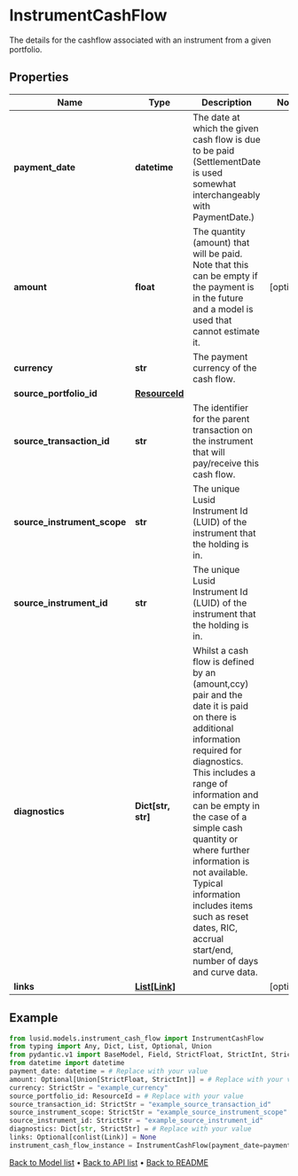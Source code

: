 # InstrumentCashFlow

The details for the cashflow associated with an instrument from a given portfolio.
## Properties
Name | Type | Description | Notes
------------ | ------------- | ------------- | -------------
**payment_date** | **datetime** | The date at which the given cash flow is due to be paid (SettlementDate is used somewhat interchangeably with PaymentDate.) | 
**amount** | **float** | The quantity (amount) that will be paid. Note that this can be empty if the payment is in the future and a model is used that cannot estimate it. | [optional] 
**currency** | **str** | The payment currency of the cash flow. | 
**source_portfolio_id** | [**ResourceId**](ResourceId.md) |  | 
**source_transaction_id** | **str** | The identifier for the parent transaction on the instrument that will pay/receive this cash flow. | 
**source_instrument_scope** | **str** | The unique Lusid Instrument Id (LUID) of the instrument that the holding is in. | 
**source_instrument_id** | **str** | The unique Lusid Instrument Id (LUID) of the instrument that the holding is in. | 
**diagnostics** | **Dict[str, str]** | Whilst a cash flow is defined by an (amount,ccy) pair and the date it is paid on there is additional information required for diagnostics. This includes a range of information and can be empty in the case of a simple cash quantity or where further information is not available. Typical information includes items such as reset dates, RIC, accrual start/end, number of days and curve data. | 
**links** | [**List[Link]**](Link.md) |  | [optional] 
## Example

```python
from lusid.models.instrument_cash_flow import InstrumentCashFlow
from typing import Any, Dict, List, Optional, Union
from pydantic.v1 import BaseModel, Field, StrictFloat, StrictInt, StrictStr, conlist, constr
from datetime import datetime
payment_date: datetime = # Replace with your value
amount: Optional[Union[StrictFloat, StrictInt]] = # Replace with your value
currency: StrictStr = "example_currency"
source_portfolio_id: ResourceId = # Replace with your value
source_transaction_id: StrictStr = "example_source_transaction_id"
source_instrument_scope: StrictStr = "example_source_instrument_scope"
source_instrument_id: StrictStr = "example_source_instrument_id"
diagnostics: Dict[str, StrictStr] = # Replace with your value
links: Optional[conlist(Link)] = None
instrument_cash_flow_instance = InstrumentCashFlow(payment_date=payment_date, amount=amount, currency=currency, source_portfolio_id=source_portfolio_id, source_transaction_id=source_transaction_id, source_instrument_scope=source_instrument_scope, source_instrument_id=source_instrument_id, diagnostics=diagnostics, links=links)

```

[Back to Model list](../README.md#documentation-for-models) &#8226; [Back to API list](../README.md#documentation-for-api-endpoints) &#8226; [Back to README](../README.md)

